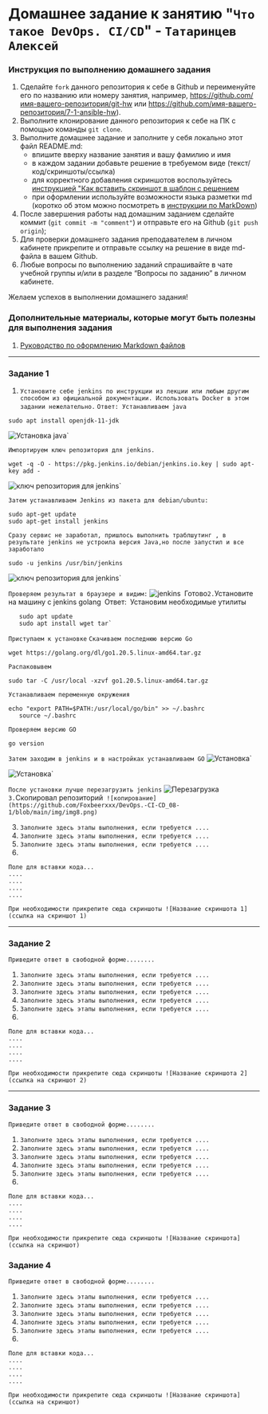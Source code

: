 # Домашнее задание к занятию "`Что такое DevOps. CI/CD`" - `Татаринцев Алексей`


### Инструкция по выполнению домашнего задания

   1. Сделайте `fork` данного репозитория к себе в Github и переименуйте его по названию или номеру занятия, например, https://github.com/имя-вашего-репозитория/git-hw или  https://github.com/имя-вашего-репозитория/7-1-ansible-hw).
   2. Выполните клонирование данного репозитория к себе на ПК с помощью команды `git clone`.
   3. Выполните домашнее задание и заполните у себя локально этот файл README.md:
      - впишите вверху название занятия и вашу фамилию и имя
      - в каждом задании добавьте решение в требуемом виде (текст/код/скриншоты/ссылка)
      - для корректного добавления скриншотов воспользуйтесь [инструкцией "Как вставить скриншот в шаблон с решением](https://github.com/netology-code/sys-pattern-homework/blob/main/screen-instruction.md)
      - при оформлении используйте возможности языка разметки md (коротко об этом можно посмотреть в [инструкции  по MarkDown](https://github.com/netology-code/sys-pattern-homework/blob/main/md-instruction.md))
   4. После завершения работы над домашним заданием сделайте коммит (`git commit -m "comment"`) и отправьте его на Github (`git push origin`);
   5. Для проверки домашнего задания преподавателем в личном кабинете прикрепите и отправьте ссылку на решение в виде md-файла в вашем Github.
   6. Любые вопросы по выполнению заданий спрашивайте в чате учебной группы и/или в разделе “Вопросы по заданию” в личном кабинете.
   
Желаем успехов в выполнении домашнего задания!
   
### Дополнительные материалы, которые могут быть полезны для выполнения задания

1. [Руководство по оформлению Markdown файлов](https://gist.github.com/Jekins/2bf2d0638163f1294637#Code)

---

### Задание 1



1. `Установите себе jenkins по инструкции из лекции или любым другим способом из официальной документации. Использовать Docker в этом задании нежелательно.`
`Ответ: Устанавливаем java`
```
sudo apt install openjdk-11-jdk 
```
![Установка java](https://github.com/Foxbeerxxx/DevOps.-CI-CD_08-1/blob/main/img/img1.png)`

`Импортируем ключ репозитория для jenkins.`
```
wget -q -O - https://pkg.jenkins.io/debian/jenkins.io.key | sudo apt-key add -
```
![ключ репозитория для jenkins](https://github.com/Foxbeerxxx/DevOps.-CI-CD_08-1/blob/main/img/img2.png)`

`Затем устанавливаем Jenkins из пакета для debian/ubuntu:`
```
sudo apt-get update
sudo apt-get install jenkins
```
`Сразу сервис не заработал, пришлось выполнить траблшутинг , в результате jenkins не устроила версия Java,но после запустил и все заработало`
```
sudo -u jenkins /usr/bin/jenkins
```
![ключ репозитория для jenkins](https://github.com/Foxbeerxxx/DevOps.-CI-CD_08-1/blob/main/img/img3.png)`

`Проверяем результат в браузере и видим:`
![jenkins](https://github.com/Foxbeerxxx/DevOps.-CI-CD_08-1/blob/main/img/img4.png)`
`Готово`
2. `Установите на машину с jenkins golang`
`Ответ:`
`Установим необходимые утилиты
```
   sudo apt update
   sudo apt install wget tar`
```
`Приступаем к установке`
`Скачиваем последнюю версию Go` 
```
wget https://golang.org/dl/go1.20.5.linux-amd64.tar.gz
```
`Распаковывем` 
```
sudo tar -C /usr/local -xzvf go1.20.5.linux-amd64.tar.gz
```
`Устанавливаем переменную окружения` 
```
echo "export PATH=$PATH:/usr/local/go/bin" >> ~/.bashrc
   source ~/.bashrc
```
`Проверяем версию GO`
```
go version
```
`Затем заходим в jenkins и в настройках устанавливаем GO`
![Установка](https://github.com/Foxbeerxxx/DevOps.-CI-CD_08-1/blob/main/img/img5.png)`

![Установка](https://github.com/Foxbeerxxx/DevOps.-CI-CD_08-1/blob/main/img/img6.png)`

`После установки лучше перезагрузить jenkins`
![Перезагрузка](https://github.com/Foxbeerxxx/DevOps.-CI-CD_08-1/blob/main/img/img7.png)`
3. `Скопировал репозиторий`
![копирование](https://github.com/Foxbeerxxx/DevOps.-CI-CD_08-1/blob/main/img/img8.png)`








3. `Заполните здесь этапы выполнения, если требуется ....`
4. `Заполните здесь этапы выполнения, если требуется ....`
5. `Заполните здесь этапы выполнения, если требуется ....`
6. 

```
Поле для вставки кода...
....
....
....
....
```

`При необходимости прикрепитe сюда скриншоты
![Название скриншота 1](ссылка на скриншот 1)`


---

### Задание 2

`Приведите ответ в свободной форме........`

1. `Заполните здесь этапы выполнения, если требуется ....`
2. `Заполните здесь этапы выполнения, если требуется ....`
3. `Заполните здесь этапы выполнения, если требуется ....`
4. `Заполните здесь этапы выполнения, если требуется ....`
5. `Заполните здесь этапы выполнения, если требуется ....`
6. 

```
Поле для вставки кода...
....
....
....
....
```

`При необходимости прикрепитe сюда скриншоты
![Название скриншота 2](ссылка на скриншот 2)`


---

### Задание 3

`Приведите ответ в свободной форме........`

1. `Заполните здесь этапы выполнения, если требуется ....`
2. `Заполните здесь этапы выполнения, если требуется ....`
3. `Заполните здесь этапы выполнения, если требуется ....`
4. `Заполните здесь этапы выполнения, если требуется ....`
5. `Заполните здесь этапы выполнения, если требуется ....`
6. 

```
Поле для вставки кода...
....
....
....
....
```

`При необходимости прикрепитe сюда скриншоты
![Название скриншота](ссылка на скриншот)`

### Задание 4

`Приведите ответ в свободной форме........`

1. `Заполните здесь этапы выполнения, если требуется ....`
2. `Заполните здесь этапы выполнения, если требуется ....`
3. `Заполните здесь этапы выполнения, если требуется ....`
4. `Заполните здесь этапы выполнения, если требуется ....`
5. `Заполните здесь этапы выполнения, если требуется ....`
6. 

```
Поле для вставки кода...
....
....
....
....
```

`При необходимости прикрепитe сюда скриншоты
![Название скриншота](ссылка на скриншот)`
